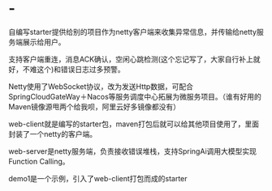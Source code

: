 # -
自编写starter提供给别的项目作为netty客户端来收集异常信息，并传输给netty服务端展示给用户。

支持客户端重连，消息ACK确认，空闲心跳检测(这个忘记写了，大家自行补上就好，不难这个)和错误日志过多预警。

Netty使用了WebSocket协议，改为发送Http数据，可配合SpringCloudGateWay＋Nacos等服务调度中心拓展为微服务项目。（谁有好用的Maven镜像源甩两个给我呗，阿里云好多镜像都没有）

web-client就是编写的starter包，maven打包后就可以给其他项目使用了，里面封装了一个netty的客户端。

web-server是netty服务端，负责接收错误堆栈，支持SpringAi调用大模型实现Function Calling。

demo1是一个示例，引入了web-client打包而成的starter

